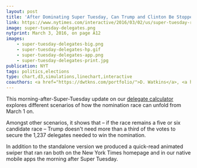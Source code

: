 ```yaml
---
layout: post
title: 'After Dominating Super Tuesday, Can Trump and Clinton Be Stopped?'
link: https://www.nytimes.com/interactive/2016/03/02/us/super-tuesday-results-delegates.html
image: super-tuesday-delegates.png
nytprint: March 3, 2016, on page A12
images:
    - super-tuesday-delegates-big.png
    - super-tuesday-delegates-hp.gif
    - super-tuesday-delegates-app.png
    - super-tuesday-delegates-print.jpg
publication: NYT
tags: politics,elections
type: chart,d3,simulations,linechart,interactive
coauthors: <a href="https://dwtkns.com/portfolio/">D. Watkins</a>, <a href="https://larrybuch.com">L. Buchanan</a>, <a href="https://twitter.com/karenyourish">K. Yourish</a>, <a href="https://aparlapiano.wordpress.com/">A. Parlapiano</a>, <a href="https://twitter.com/giratikanon">T. Giratikanon</a> & <a href="https://twitter.com/jshkatz">Josh Katz</a>
---
```


This morning-after-Super-Tuesday update on our [delegate calculator](/2016/02/26/delegate-calculator) explores different scenarios of how the nomination race can unfold from March 1 on.

Amongst other scenarios, it shows that – if the race remains a five or six candidate race – Trump doesn't need more than a third of the votes to secure the 1,237 delegates needed to win the nomination.

In addition to the standalone version we produced a quick-read animated swiper that ran ran both on the New York Times homepage and in our native mobile apps the morning after Super Tuesday.
